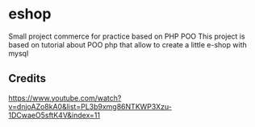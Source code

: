 # eshop
Small project commerce for practice based on PHP POO
This project is based on tutorial about POO php that allow to create a little e-shop with mysql

## Credits
https://www.youtube.com/watch?v=dnjoAZo8kA0&list=PL3b9xmg86NTKWP3Xzu-1DCwaeO5sftK4V&index=11
